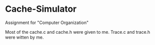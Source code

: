 # Cache-Simulator
Assignment for "Computer Organization"

Most of the cache.c and cache.h were given to me. Trace.c and trace.h were witten by me.
